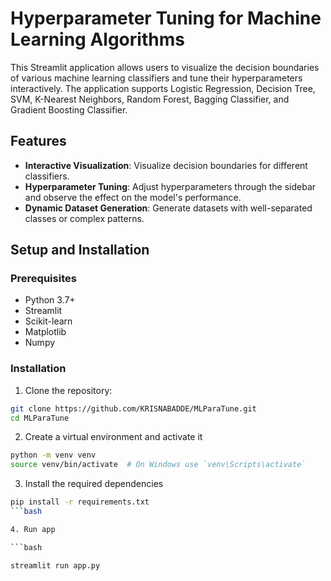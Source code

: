 # Hyperparameter Tuning for Machine Learning Algorithms

This Streamlit application allows users to visualize the decision boundaries of various machine learning classifiers and tune their hyperparameters interactively. The application supports Logistic Regression, Decision Tree, SVM, K-Nearest Neighbors, Random Forest, Bagging Classifier, and Gradient Boosting Classifier.

## Features

- **Interactive Visualization**: Visualize decision boundaries for different classifiers.
- **Hyperparameter Tuning**: Adjust hyperparameters through the sidebar and observe the effect on the model's performance.
- **Dynamic Dataset Generation**: Generate datasets with well-separated classes or complex patterns.

## Setup and Installation

### Prerequisites

- Python 3.7+
- Streamlit
- Scikit-learn
- Matplotlib
- Numpy

### Installation

1. Clone the repository:

```bash
git clone https://github.com/KRISNABADDE/MLParaTune.git
cd MLParaTune
```

2. Create a virtual environment and activate it

```bash
python -m venv venv
source venv/bin/activate  # On Windows use `venv\Scripts\activate`
```
3. Install the required dependencies

```bash
pip install -r requirements.txt
```bash

4. Run app

```bash

streamlit run app.py
```

